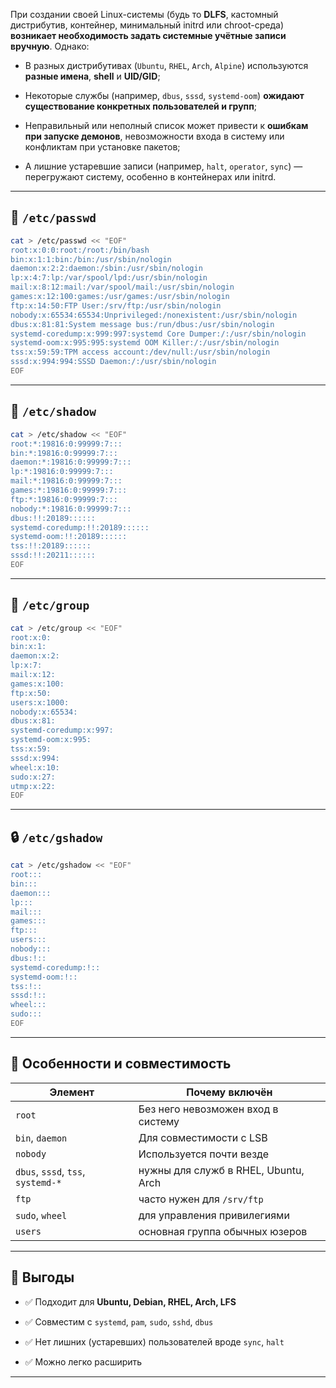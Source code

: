 
При создании своей Linux-системы (будь то **DLFS**, кастомный дистрибутив, контейнер, минимальный initrd или chroot-среда) **возникает необходимость задать системные учётные записи вручную**. Однако:

- В разных дистрибутивах (`Ubuntu`, `RHEL`, `Arch`, `Alpine`) используются **разные имена**, **shell** и **UID/GID**;
    
- Некоторые службы (например, `dbus`, `sssd`, `systemd-oom`) **ожидают существование конкретных пользователей и групп**;
    
- Неправильный или неполный список может привести к **ошибкам при запуске демонов**, невозможности входа в систему или конфликтам при установке пакетов;
    
- А лишние устаревшие записи (например, `halt`, `operator`, `sync`) — перегружают систему, особенно в контейнерах или initrd.
    

---

## 🧱 `/etc/passwd`

```bash
cat > /etc/passwd << "EOF"
root:x:0:0:root:/root:/bin/bash
bin:x:1:1:bin:/bin:/usr/sbin/nologin
daemon:x:2:2:daemon:/sbin:/usr/sbin/nologin
lp:x:4:7:lp:/var/spool/lpd:/usr/sbin/nologin
mail:x:8:12:mail:/var/spool/mail:/usr/sbin/nologin
games:x:12:100:games:/usr/games:/usr/sbin/nologin
ftp:x:14:50:FTP User:/srv/ftp:/usr/sbin/nologin
nobody:x:65534:65534:Unprivileged:/nonexistent:/usr/sbin/nologin
dbus:x:81:81:System message bus:/run/dbus:/usr/sbin/nologin
systemd-coredump:x:999:997:systemd Core Dumper:/:/usr/sbin/nologin
systemd-oom:x:995:995:systemd OOM Killer:/:/usr/sbin/nologin
tss:x:59:59:TPM access account:/dev/null:/usr/sbin/nologin
sssd:x:994:994:SSSD Daemon:/:/usr/sbin/nologin
EOF
```

---

## 🔐 `/etc/shadow`

```bash
cat > /etc/shadow << "EOF"
root:*:19816:0:99999:7:::
bin:*:19816:0:99999:7:::
daemon:*:19816:0:99999:7:::
lp:*:19816:0:99999:7:::
mail:*:19816:0:99999:7:::
games:*:19816:0:99999:7:::
ftp:*:19816:0:99999:7:::
nobody:*:19816:0:99999:7:::
dbus:!!:20189::::::
systemd-coredump:!!:20189::::::
systemd-oom:!!:20189::::::
tss:!!:20189::::::
sssd:!!:20211::::::
EOF
```

---

## 👥 `/etc/group`

```bash
cat > /etc/group << "EOF"
root:x:0:
bin:x:1:
daemon:x:2:
lp:x:7:
mail:x:12:
games:x:100:
ftp:x:50:
users:x:1000:
nobody:x:65534:
dbus:x:81:
systemd-coredump:x:997:
systemd-oom:x:995:
tss:x:59:
sssd:x:994:
wheel:x:10:
sudo:x:27:
utmp:x:22:
EOF
```

---

## 🔒 `/etc/gshadow`

```bash
cat > /etc/gshadow << "EOF"
root:::
bin:::
daemon:::
lp:::
mail:::
games:::
ftp:::
users:::
nobody:::
dbus:!::
systemd-coredump:!::
systemd-oom:!::
tss:!::
sssd:!::
wheel:::
sudo:::
EOF
```

---

## 📌 Особенности и совместимость

|Элемент|Почему включён|
|---|---|
|`root`|Без него невозможен вход в систему|
|`bin`, `daemon`|Для совместимости с LSB|
|`nobody`|Используется почти везде|
|`dbus`, `sssd`, `tss`, `systemd-*`|нужны для служб в RHEL, Ubuntu, Arch|
|`ftp`|часто нужен для `/srv/ftp`|
|`sudo`, `wheel`|для управления привилегиями|
|`users`|основная группа обычных юзеров|

---

## 🧠 Выгоды

- ✅ Подходит для **Ubuntu, Debian, RHEL, Arch, LFS**
    
- ✅ Совместим с `systemd`, `pam`, `sudo`, `sshd`, `dbus`
    
- ✅ Нет лишних (устаревших) пользователей вроде `sync`, `halt`
    
- ✅ Можно легко расширить
    

---

